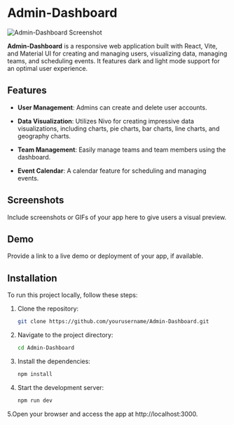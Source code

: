 # Admin-Dashboard

![Admin-Dashboard Screenshot](screenshot.png)

**Admin-Dashboard** is a responsive web application built with React, Vite, and Material UI for creating and managing users, visualizing data, managing teams, and scheduling events. It features dark and light mode support for an optimal user experience.

## Features

- **User Management**: Admins can create and delete user accounts.

- **Data Visualization**: Utilizes Nivo for creating impressive data visualizations, including charts, pie charts, bar charts, line charts, and geography charts.

- **Team Management**: Easily manage teams and team members using the dashboard.

- **Event Calendar**: A calendar feature for scheduling and managing events.

## Screenshots

Include screenshots or GIFs of your app here to give users a visual preview.

## Demo

Provide a link to a live demo or deployment of your app, if available.

## Installation

To run this project locally, follow these steps:

1. Clone the repository:

   ```bash
   git clone https://github.com/yourusername/Admin-Dashboard.git
   
2. Navigate to the project directory:

   ```bash
   cd Admin-Dashboard

3. Install the dependencies:

   ```bash
   npm install

4. Start the development server:

   ```bash
   npm run dev

5.Open your browser and access the app at http://localhost:3000.
